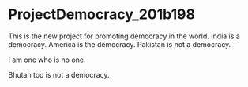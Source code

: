 # ProjectDemocracy_201b198
This is the new project for promoting democracy in the world.
India is a democracy.
America is the democracy.
Pakistan is not a democracy.

I am one who is no one.

Bhutan too is not a democracy.